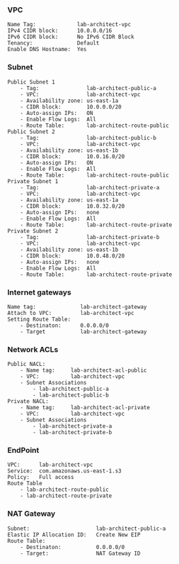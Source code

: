 ### VPC
    Name Tag:             lab-architect-vpc			
    IPv4 CIDR block:      10.0.0.0/16			
    IPv6 CIDR block:      No IPv6 CIDR Block			
    Tenancy:              Default			
    Enable DNS Hostname:  Yes
### Subnet
    Public Subnet 1
        - Tag:               lab-architect-public-a
        - VPC:               lab-architect-vpc
        - Availability zone: us-east-1a
        - CIDR block:        10.0.0.0/20
        - Auto-assign IPs:   ON
        - Enable Flow Logs:  All
        - Route Table:       lab-architect-route-public
    Public Subnet 2
        - Tag:               lab-architect-public-b
        - VPC:               lab-architect-vpc
        - Availability zone: us-east-1b
        - CIDR block:        10.0.16.0/20
        - Auto-assign IPs:   ON
        - Enable Flow Logs:  All
        - Route Table:       lab-architect-route-public
    Private Subnet 1
        - Tag:               lab-architect-private-a
        - VPC:               lab-architect-vpc
        - Availability zone: us-east-1a
        - CIDR block:        10.0.32.0/20
        - Auto-assign IPs:   none
        - Enable Flow Logs:  All
        - Route Table:       lab-architect-route-private
    Private Subnet 2
        - Tag:               lab-architect-private-b
        - VPC:               lab-architect-vpc
        - Availability zone: us-east-1b
        - CIDR block:        10.0.48.0/20
        - Auto-assign IPs:   none
        - Enable Flow Logs:  All
        - Route Table:       lab-architect-route-private
### Internet gateways
    Name tag:              lab-architect-gateway
    Attach to VPC:         lab-architect-vpc
    Setting Route Table:
        - Destinaton:      0.0.0.0/0			
        - Target	       lab-architect-gateway
### Network ACLs
    Public NACL:
        - Name tag:     lab-architect-acl-public
        - VPC:          lab-architect-vpc
        - Subnet Associations
            - lab-architect-public-a
            - lab-architect-public-b
    Private NACL:
        - Name tag:     lab-architect-acl-private
        - VPC:          lab-architect-vpc
        - Subnet Associations
            - lab-architect-private-a
            - lab-architect-private-b

### EndPoint
    VPC:      lab-architect-vpc
    Service:  com.amazonaws.us-east-1.s3
    Policy:   Full access
    Route Table
        - lab-architect-route-public
        - lab-architect-route-private
### NAT Gateway
    Subnet:                     lab-architect-public-a
    Elastic IP Allocation ID:   Create New EIP
    Route Table:
        - Destinaton:           0.0.0.0/0
        - Target:               NAT Gateway ID